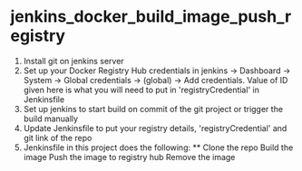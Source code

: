 # jenkins_docker_build_image_push_registry
1. Install git on jenkins server
2. Set up your Docker Registry Hub credentials in jenkins -> Dashboard -> System -> Global credentials -> (global) -> Add credentials. Value of ID given here is what you will need to put in 'registryCredential' in Jenkinsfile
3. Set up jenkins to start build on commit of the git project or trigger the build manually
4. Update Jenkinsfile to put your registry details, 'registryCredential' and git link of the repo
5. Jenkinsfile in this project does the following:
** Clone the repo
Build the image
Push the image to registry hub
Remove the image
